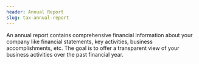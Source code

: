 ```yaml
---
header: Annual Report
slug: tax-annual-report
---
```

A﻿n annual report contains comprehensive financial information about your company like financial statements, key activities, business accomplishments, etc. The goal is to offer a transparent view of your business activities over the past financial year. 